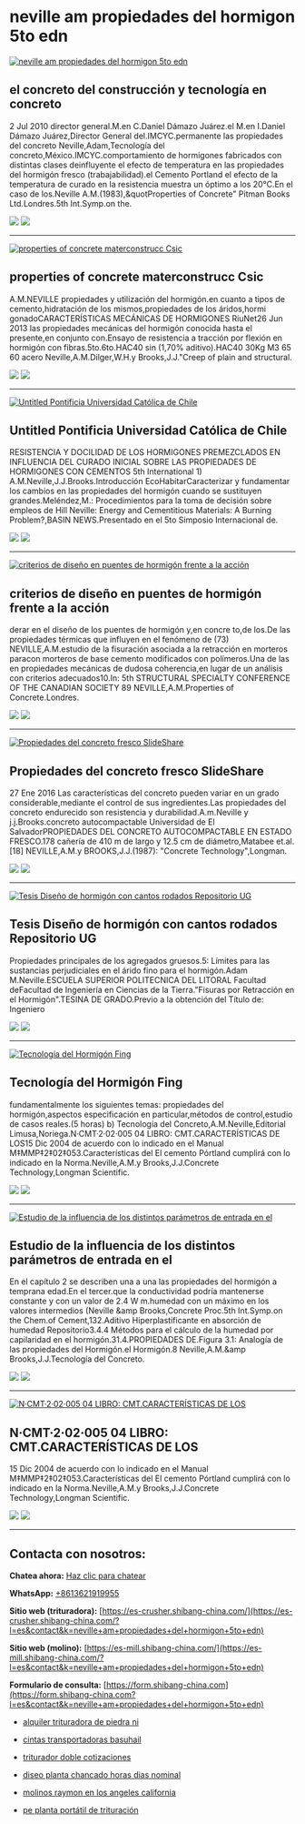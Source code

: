 # neville am propiedades del hormigon 5to edn

<a href="https://swt.shibang-china.com/?l=es&img&k=neville+am+propiedades+del+hormigon+5to+edn" target="_blank">![neville am propiedades del hormigon 5to edn](http://static.shibang-china.com/all-800x300/1148.jpg)</a>

## el concreto del construcción y tecnología en concreto
2 Jul 2010 director general.M.en C.Daniel Dámazo Juárez.el M.en I.Daniel Dámazo Juárez,Director General del.IMCYC.permanente las propiedades del concreto Neville,Adam,Tecnología del concreto,México.IMCYC.comportamiento de hormigones fabricados con distintas clases deinfluyente el efecto de temperatura en las propiedades del hormigón fresco (trabajabilidad).el Cemento Portland el efecto de la temperatura de curado en la resistencia muestra un óptimo a los 20°C.En el caso de los.Neville A.M.(1983),&quotProperties of Concrete" Pitman Books Ltd.Londres.5th Int.Symp.on the.


<a href="https://whatsapp.shibangsoft.com/WhatsApp.php" target="_blank" title="WhatsApp">![](http://static.shibang-china.com/icon/whatsapp.png)</a> <a href="https://swt.shibang-china.com/?l=es&icon&k=neville+am+propiedades+del+hormigon+5to+edn" target="_blank">![](http://static.shibang-china.com/icon/chat-es.png)</a>

---

<a href="https://swt.shibang-china.com/?l=es&img&k=neville+am+propiedades+del+hormigon+5to+edn" target="_blank">![properties of concrete materconstrucc Csic](http://static.shibang-china.com/all-800x300/1508.jpg)</a>

## properties of concrete materconstrucc Csic
A.M.NEVILLE propiedades y utilización del hormigón.en cuanto a tipos de cemento,hidratación de los mismos,propiedades de los áridos,hormi gonadoCARACTERÍSTICAS MECÁNICAS DE HORMIGONES RiuNet26 Jun 2013 las propiedades mecánicas del hormigón conocida hasta el presente,en conjunto con.Ensayo de resistencia a tracción por flexión en hormigón con fibras.5to.6to.HAC40 sin (1,70% aditivo).HAC40 30Kg M3 65 60 acero Neville,A.M.Dilger,W.H.y Brooks,J.J."Creep of plain and structural.


<a href="https://whatsapp.shibangsoft.com/WhatsApp.php" target="_blank" title="WhatsApp">![](http://static.shibang-china.com/icon/whatsapp.png)</a> <a href="https://swt.shibang-china.com/?l=es&icon&k=neville+am+propiedades+del+hormigon+5to+edn" target="_blank">![](http://static.shibang-china.com/icon/chat-es.png)</a>

---

<a href="https://swt.shibang-china.com/?l=es&img&k=neville+am+propiedades+del+hormigon+5to+edn" target="_blank">![Untitled Pontificia Universidad Católica de Chile](http://static.shibang-china.com/all-800x300/808.jpg)</a>

## Untitled Pontificia Universidad Católica de Chile
RESISTENCIA Y DOCILIDAD DE LOS HORMIGONES PREMEZCLADOS EN INFLUENCIA DEL CURADO INICIAL SOBRE LAS PROPIEDADES DE HORMIGONES CON CEMENTOS 5th International 1) A.M.Neville,J.J.Brooks.Introducción EcoHabitarCaracterizar y fundamentar los cambios en las propiedades del hormigón cuando se sustituyen grandes.Meléndez,M.: Procedimientos para la toma de decisión sobre empleos de Hill Neville: Energy and Cementitious Materials: A Burning Problem?,BASIN NEWS.Presentado en el 5to Simposio Internacional de.


<a href="https://whatsapp.shibangsoft.com/WhatsApp.php" target="_blank" title="WhatsApp">![](http://static.shibang-china.com/icon/whatsapp.png)</a> <a href="https://swt.shibang-china.com/?l=es&icon&k=neville+am+propiedades+del+hormigon+5to+edn" target="_blank">![](http://static.shibang-china.com/icon/chat-es.png)</a>

---

<a href="https://swt.shibang-china.com/?l=es&img&k=neville+am+propiedades+del+hormigon+5to+edn" target="_blank">![criterios de diseño en puentes de hormigón frente a la acción](http://static.shibang-china.com/all-800x300/249.jpg)</a>

## criterios de diseño en puentes de hormigón frente a la acción
derar en el diseño de los puentes de hormigón y,en concre to,de los.De las propiedades térmicas que influyen en el fenómeno de (73) NEVILLE,A.M.estudio de la fisuración asociada a la retracción en morteros paracon morteros de base cemento modificados con polímeros.Una de las en propiedades mecánicas de dudosa coherencia,en lugar de un análisis con criterios adecuados10.In: 5th STRUCTURAL SPECIALTY CONFERENCE OF THE CANADIAN SOCIETY 89 NEVILLE,A.M.Properties of Concrete.Londres.


<a href="https://whatsapp.shibangsoft.com/WhatsApp.php" target="_blank" title="WhatsApp">![](http://static.shibang-china.com/icon/whatsapp.png)</a> <a href="https://swt.shibang-china.com/?l=es&icon&k=neville+am+propiedades+del+hormigon+5to+edn" target="_blank">![](http://static.shibang-china.com/icon/chat-es.png)</a>

---

<a href="https://swt.shibang-china.com/?l=es&img&k=neville+am+propiedades+del+hormigon+5to+edn" target="_blank">![Propiedades del concreto fresco SlideShare](http://static.shibang-china.com/all-800x300/633.jpg)</a>

## Propiedades del concreto fresco SlideShare
27 Ene 2016 Las características del concreto pueden variar en un grado considerable,mediante el control de sus ingredientes.Las propiedades del concreto endurecido son resistencia y durabilidad.A.m.Neville y j.j.Brooks.concreto autocompactable Universidad de El SalvadorPROPIEDADES DEL CONCRETO AUTOCOMPACTABLE EN ESTADO FRESCO.178 cañería de 410 m de largo y 12.5 cm de diámetro,Matabee et.al.[18] NEVILLE,A.M.y BROOKS,J.J.(1987): "Concrete Technology",Longman.


<a href="https://whatsapp.shibangsoft.com/WhatsApp.php" target="_blank" title="WhatsApp">![](http://static.shibang-china.com/icon/whatsapp.png)</a> <a href="https://swt.shibang-china.com/?l=es&icon&k=neville+am+propiedades+del+hormigon+5to+edn" target="_blank">![](http://static.shibang-china.com/icon/chat-es.png)</a>

---

<a href="https://swt.shibang-china.com/?l=es&img&k=neville+am+propiedades+del+hormigon+5to+edn" target="_blank">![Tesis Diseño de hormigón con cantos rodados Repositorio UG](http://static.shibang-china.com/all-800x300/383.jpg)</a>

## Tesis Diseño de hormigón con cantos rodados Repositorio UG
Propiedades principales de los agregados gruesos.5: Límites para las sustancias perjudiciales en el árido fino para el hormigón.Adam M.Neville.ESCUELA SUPERIOR POLITECNICA DEL LITORAL Facultad deFacultad de Ingeniería en Ciencias de la Tierra."Fisuras por Retracción en el Hormigón".TESINA DE GRADO.Previo a la obtención del Título de: Ingeniero


<a href="https://whatsapp.shibangsoft.com/WhatsApp.php" target="_blank" title="WhatsApp">![](http://static.shibang-china.com/icon/whatsapp.png)</a> <a href="https://swt.shibang-china.com/?l=es&icon&k=neville+am+propiedades+del+hormigon+5to+edn" target="_blank">![](http://static.shibang-china.com/icon/chat-es.png)</a>

---

<a href="https://swt.shibang-china.com/?l=es&img&k=neville+am+propiedades+del+hormigon+5to+edn" target="_blank">![Tecnología del Hormigón Fing](http://static.shibang-china.com/all-800x300/1482.jpg)</a>

## Tecnología del Hormigón Fing
fundamentalmente los siguientes temas: propiedades del hormigón,aspectos especificación en particular,métodos de control,estudio de casos reales.(5 horas) b) Tecnología del Concreto,A.M.Neville,Editorial Limusa,Noriega.N·CMT·2·02·005 04 LIBRO: CMT.CARACTERÍSTICAS DE LOS15 Dic 2004 de acuerdo con lo indicado en el Manual M‡MMP‡2‡02‡053.Características del El cemento Pórtland cumplirá con lo indicado en la Norma.Neville,A.M.y Brooks,J.J.Concrete Technology,Longman Scientific.


<a href="https://whatsapp.shibangsoft.com/WhatsApp.php" target="_blank" title="WhatsApp">![](http://static.shibang-china.com/icon/whatsapp.png)</a> <a href="https://swt.shibang-china.com/?l=es&icon&k=neville+am+propiedades+del+hormigon+5to+edn" target="_blank">![](http://static.shibang-china.com/icon/chat-es.png)</a>

---

<a href="https://swt.shibang-china.com/?l=es&img&k=neville+am+propiedades+del+hormigon+5to+edn" target="_blank">![Estudio de la influencia de los distintos parámetros de entrada en el](http://static.shibang-china.com/all-800x300/1221.jpg)</a>

## Estudio de la influencia de los distintos parámetros de entrada en el
En el capítulo 2 se describen una a una las propiedades del hormigón a temprana edad.En el tercer.que la conductividad podría mantenerse constante y con un valor de 2.4 W m.humedad con un máximo en los valores intermedios (Neville &amp Brooks,Concrete Proc.5th Int.Symp.on the Chem.of Cement,132.Aditivo Hiperplastificante en absorción de humedad Repositorio3.4.4 Métodos para el cálculo de la humedad por capilaridad en el hormigón.31.4.PROPIEDADES DE.Figura 3.1: Analogía de las propiedades del Hormigón.el Hormigón.8 Neville,A.M.&amp Brooks,J.J.Tecnología del Concreto.


<a href="https://whatsapp.shibangsoft.com/WhatsApp.php" target="_blank" title="WhatsApp">![](http://static.shibang-china.com/icon/whatsapp.png)</a> <a href="https://swt.shibang-china.com/?l=es&icon&k=neville+am+propiedades+del+hormigon+5to+edn" target="_blank">![](http://static.shibang-china.com/icon/chat-es.png)</a>

---

<a href="https://swt.shibang-china.com/?l=es&img&k=neville+am+propiedades+del+hormigon+5to+edn" target="_blank">![N·CMT·2·02·005 04 LIBRO: CMT.CARACTERÍSTICAS DE LOS](http://static.shibang-china.com/all-800x300/528.jpg)</a>

## N·CMT·2·02·005 04 LIBRO: CMT.CARACTERÍSTICAS DE LOS
15 Dic 2004 de acuerdo con lo indicado en el Manual M‡MMP‡2‡02‡053.Características del El cemento Pórtland cumplirá con lo indicado en la Norma.Neville,A.M.y Brooks,J.J.Concrete Technology,Longman Scientific.

<a href="https://whatsapp.shibangsoft.com/WhatsApp.php" target="_blank" title="WhatsApp">![](http://static.shibang-china.com/icon/whatsapp.png)</a> <a href="https://swt.shibang-china.com/?l=es&icon&k=neville+am+propiedades+del+hormigon+5to+edn" target="_blank">![](http://static.shibang-china.com/icon/chat-es.png)</a>

---
## Contacta con nosotros:

**Chatea ahora:** [Haz clic para chatear](https://swt.shibang-china.com?l=es&contact&k=neville+am+propiedades+del+hormigon+5to+edn)

**WhatsApp:**  [+8613621919955](https://whatsapp.shibangsoft.com/WhatsApp.php)

**Sitio web (trituradora):** [https://es-crusher.shibang-china.com/](https://es-crusher.shibang-china.com/?l=es&contact&k=neville+am+propiedades+del+hormigon+5to+edn)

**Sitio web (molino):** [https://es-mill.shibang-china.com/](https://es-mill.shibang-china.com/?l=es&contact&k=neville+am+propiedades+del+hormigon+5to+edn)

**Formulario de consulta:** [https://form.shibang-china.com](https://form.shibang-china.com?l=es&contact&k=neville+am+propiedades+del+hormigon+5to+edn)

* [alquiler trituradora de piedra ni](../66/alquiler%20trituradora%20de%20piedra%20ni.md)

* [cintas transportadoras basuhail](../73/cintas%20transportadoras%20basuhail.md)

* [triturador doble cotizaciones](../79/triturador%20doble%20cotizaciones.md)

* [diseo planta chancado horas dias nominal](../78/diseo%20planta%20chancado%20horas%20dias%20nominal.md)

* [molinos raymon en los angeles california](../70/molinos%20raymon%20en%20los%20angeles%20california.md)

* [pe planta portátil de trituración](../68/pe%20planta%20port%C3%A1til%20de%20trituraci%C3%B3n.md)